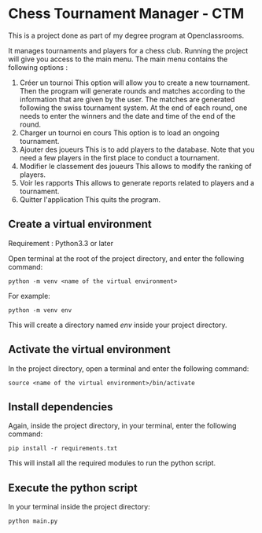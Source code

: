 # Chess Tournament Manager - CTM

This is a project done as part of my degree program at Openclassrooms.

It manages tournaments and players for a chess club. Running the project will give you access to the main menu. The main menu contains the following options :
1. Créer un tournoi
    This option will allow you to create a new tournament. Then the program will generate rounds and matches according to the information that are given by the user. The matches are generated following the swiss tournament system. At the end of each round, one needs to enter the winners and the date and time of the end of the round.
2. Charger un tournoi en cours
    This option is to load an ongoing tournament.
3. Ajouter des joueurs
    This is to add players to the database. Note that you need a few players in the first place to conduct a tournament.
4. Modifier le classement des joueurs
    This allows to modify the ranking of players.
5. Voir les rapports
    This allows to generate reports related to players and a tournament.
6. Quitter l'application
    This quits the program.

## Create a virtual environment

Requirement : Python3.3 or later

Open terminal at the root of the project directory, and enter the following command:

    python -m venv <name of the virtual environment>

For example:

    python -m venv env

This will create a directory named *env* inside your project directory.

## Activate the virtual environment

In the project directory, open a terminal and enter the following command:

    source <name of the virtual environment>/bin/activate

## Install dependencies

Again, inside the project directory, in your terminal, enter the following command:

    pip install -r requirements.txt

This will install all the required modules to run the python script.

## Execute the python script

In your terminal inside the project directory:

    python main.py

